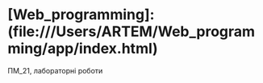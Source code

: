  # [Web_programming]:(file:///Users/ARTEM/Web_programming/app/index.html)
ПМ_21, лабораторні роботи
